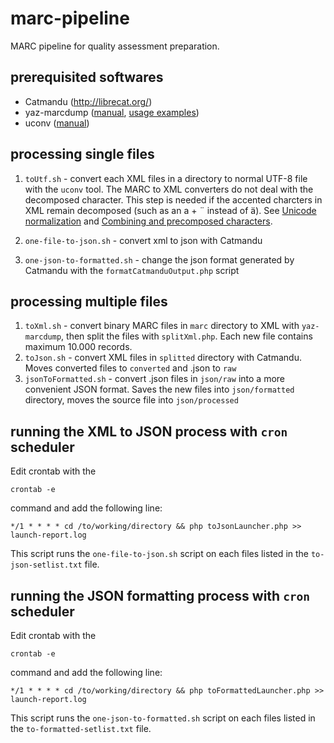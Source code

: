 # marc-pipeline
MARC pipeline for quality assessment preparation.

## prerequisited softwares

* Catmandu (http://librecat.org/)
* yaz-marcdump ([manual](http://www.indexdata.com/yaz/doc/yaz-marcdump.html), 
[usage examples](http://www.j-gorman.com/blog/2012/4/22/yaz-marcdump-simple-but-powerful-marc-batch-tool.html))
* uconv ([manual](https://linux.die.net/man/1/uconv))


## processing single files

1. `toUtf.sh` - convert each XML files in a directory to normal UTF-8 file with the `uconv` tool. The MARC to XML converters
do not deal with the decomposed character. This step is needed if the accented charcters in XML remain decomposed 
(such as an a + ¨ instead of ä). See [Unicode normalization](https://en.wikipedia.org/wiki/Unicode_equivalence#Normalization) 
and [Combining and precomposed characters](https://en.wikipedia.org/wiki/Unicode_equivalence#Combining_and_precomposed_characters).
  
1. `one-file-to-json.sh` - convert xml to json with Catmandu
1. `one-json-to-formatted.sh` - change the json format generated by Catmandu with the `formatCatmanduOutput.php` script

## processing multiple files

1. `toXml.sh` - convert binary MARC files in `marc` directory to XML with `yaz-marcdump`, then split 
the files with `splitXml.php`. Each new file contains maximum 10.000 records.
1. `toJson.sh` - convert XML files in `splitted` directory with Catmandu. Moves converted files to `converted` and .json to `raw`
1. `jsonToFormatted.sh` - convert .json files in `json/raw` into a more convenient JSON format. Saves the new files into 
`json/formatted` directory, moves the source file into `json/processed`

## running the XML to JSON process with `cron` scheduler

Edit crontab with the 

```
crontab -e
```

command and add the following line:

```
*/1 * * * * cd /to/working/directory && php toJsonLauncher.php >> launch-report.log
```

This script runs the `one-file-to-json.sh` script on each files listed in the `to-json-setlist.txt` file.

## running the JSON formatting process with `cron` scheduler

Edit crontab with the 

```
crontab -e
```

command and add the following line:

```
*/1 * * * * cd /to/working/directory && php toFormattedLauncher.php >> launch-report.log
```

This script runs the `one-json-to-formatted.sh` script on each files listed in the `to-formatted-setlist.txt` file.
